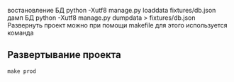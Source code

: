востановление БД python -Xutf8 manage.py loaddata  fixtures/db.json
дамп БД  python -Xutf8 manage.py dumpdata > fixtures/db.json
Развернуть проект можно при помощи makefile для этого используется команда
## Развертывание проекта 
```
make prod
```

